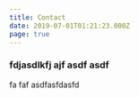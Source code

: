 ```yaml
---
title: Contact
date: 2019-07-01T01:21:23.000Z
page: true
---
```

### fdjasdlkfj ajf asdf asdf 

fa faf asdfasfdasfd
